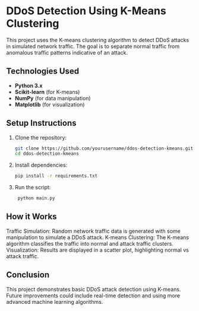 # DDoS Detection Using K-Means Clustering

This project uses the K-means clustering algorithm to detect DDoS attacks in simulated network traffic. The goal is to separate normal traffic from anomalous traffic patterns indicative of an attack.

## Technologies Used
- **Python 3.x**
- **Scikit-learn** (for K-means)
- **NumPy** (for data manipulation)
- **Matplotlib** (for visualization)

## Setup Instructions

1. Clone the repository:
   ```bash
   git clone https://github.com/yourusername/ddos-detection-kmeans.git
   cd ddos-detection-kmeans
2. Install dependencies:
   ```bash
   pip install -r requirements.txt
3. Run the script:
   ```bash
    python main.py
   
## How it Works
Traffic Simulation: Random network traffic data is generated with some manipulation to simulate a DDoS attack.
K-means Clustering: The K-means algorithm classifies the traffic into normal and attack traffic clusters.
Visualization: Results are displayed in a scatter plot, highlighting normal vs attack traffic.

## Conclusion
This project demonstrates basic DDoS attack detection using K-means. Future improvements could include real-time detection and using more advanced machine learning algorithms.
